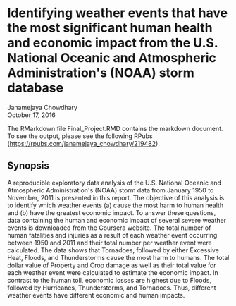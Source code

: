 # Identifying weather events that have the most significant human health and economic impact from the U.S. National Oceanic and Atmospheric Administration's (NOAA) storm database
Janamejaya Chowdhary  
October 17, 2016  

The RMarkdown file Final_Project.RMD contains the markdown document. To see the output, please see the following RPubs
(https://rpubs.com/janamejaya_chowdhary/219482)

## Synopsis
A reproducible exploratory data analysis of the U.S. National Oceanic and Atmospheric Administration's (NOAA) storm data from January 1950 to November, 2011 is presented in this report. The objective of this analysis is to identify which weather events (a) cause the most harm to human health and (b) have the greatest economic impact. To answer these questions, data containing the human and economic impact of several severe weather events is downloaded from the Coursera website. The total number of human fatalities and injuries as a result of each weather event occurring between 1950 and 2011 and their total number per weather event were calculated. The data shows that Tornadoes, followed by either Excessive Heat, Floods, and Thunderstorms cause the most harm to humans. The total dollar value of Property and Crop damage as well as their total value for each weather event were calculated to estimate the economic impact. In contrast to the human toll, economic losses are highest due to Floods, followed by Hurricanes, Thunderstorms, and Tornadoes. Thus, different weather events have different economic and human impacts.

